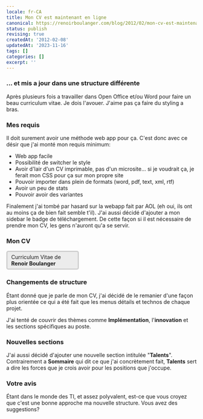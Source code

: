 ```yaml
---
locale: fr-CA
title: Mon CV est maintenant en ligne
canonical: https://renoirboulanger.com/blog/2012/02/mon-cv-est-maintenant-en-ligne/
status: publish
revising: true
createdAt: '2012-02-08'
updatedAt: '2023-11-16'
tags: []
categories: []
excerpt: ''
---
```


<h3>... et mis a jour dans une structure différente</h3>

<p>Après plusieurs fois a travailler dans Open Office et/ou Word pour faire un beau curriculum vitae. Je dois l'avouer. J'aime pas ça faire du styling a bras.</p>

<h3>Mes requis</h3>

<p>Il doit surement avoir une méthode web app pour ça. C'est donc avec ce désir que j'ai monté mon requis minimum:</p>

<ul>
    <li>Web app facile</li>
    <li>Possibilité de switcher le style</li>
    <li>Avoir d'lair d'un CV imprimable, pas d'un microsite... si je voudrait ça, je ferait mon CSS pour ça sur mon propre site</li>
    <li>Pouvoir importer dans plein de formats (word, pdf, text, xml, rtf)</li>
    <li>Avoir un peu de stats</li>
    <li>Pouvoir avoir des variantes</li>
</ul>

<p>Finalement j'ai tombé par hasard sur la webapp fait par AOL (eh oui, ils ont au moins ça de bien fait semble t'il).   J'ai aussi décidé d'ajouter a mon sidebar le badge de téléchargement. De cette façon si il est nécessaire de prendre mon CV, les gens n'auront qu'a se servir.</p>

<h3>Mon CV</h3>

<p><a href="https://renoirboulanger.com/resume/detailed" style="width:33%;text-decoration:none;padding:5px 10px;margin:10px 0px;background:#ececec;border:3px solid #cecece;border-radius:5px;display:block">Curriculum Vitae de <strong>Renoir Boulanger</strong></a></p>

<h3>Changements de structure</h3>

<p>Étant donné que je parle de mon CV, j'ai décidé de le remanier d'une façon plus orientée ce qui a été fait que les menus détails et technos de chaque projet.</p>

<p>J'ai tenté de couvrir des thèmes comme <strong>Implémentation</strong>, l'<strong>innovation</strong> et les sections spécifiques au poste.</p>

<h3>Nouvelles sections</h3>

<p>J'ai aussi décidé d'ajouter une nouvelle section intitulée "<strong>Talents</strong>". Contrairement a <strong>Sommaire</strong> qui dit ce que j'ai concrètement fait, <strong>Talents</strong> sert a dire les forces que je crois avoir pour les positions que j'occupe.</p>

<h3>Votre avis</h3>

<p>Étant dans le monde des TI, et assez polyvalent, est-ce que vous croyez que c'est une bonne approche ma nouvelle structure. Vous avez des suggestions?</p>